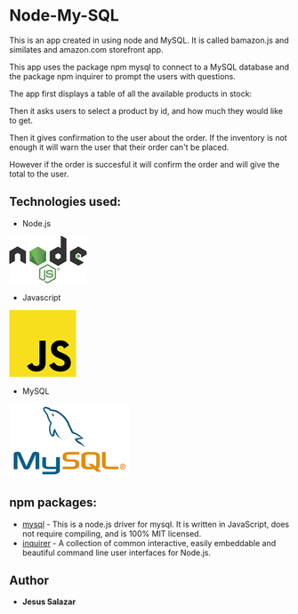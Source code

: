 # Node-My-SQL
This is an app created in using node and MySQL. It is called bamazon.js and similates and amazon.com storefront app. 

This app uses the package npm mysql to connect to a MySQL database and the package npm inquirer to prompt the users with questions.

The app first displays a table of all the available products in stock:

Then it asks users to select a product by id, and how much they would like to get.

Then it gives confirmation to the user about the order. If the inventory is not enough it will warn the user that their order can't be placed.

However if the order is succesful it will confirm the order and will give the total to the user.

## Technologies used:

* Node.js <br>

![Node Logo](node.png) <br>

* Javascript <br>

![Javascript Logo](javascript.png) <br>

* MySQL <br>

![MySQL Logo](mysql.png) <br>

## npm packages: 
* [mysql](https://www.npmjs.com/package/mysql) - This is a node.js driver for mysql. It is written in JavaScript, does not require compiling, and is 100% MIT licensed.
* [inquirer](https://www.npmjs.com/package/inquirer) - A collection of common interactive, easily embeddable and beautiful command line user interfaces for Node.js.

## Author
* **Jesus Salazar** 
